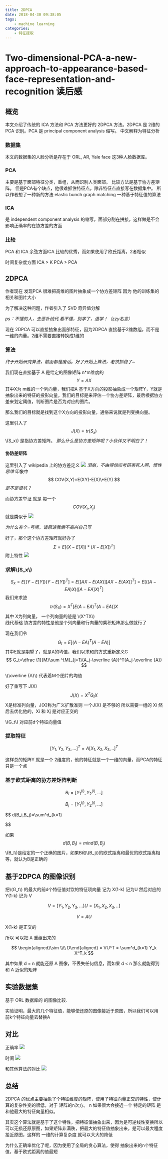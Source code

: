 ```yaml
---
title: 2DPCA
date: 2018-04-30 09:38:05
tags:
    - machine learning
categories: 
    - 特征提取
---
```


# Two-dimensional-PCA-a-new-approach-to-appearance-based-face-representation-and-recognition 读后感

## 概览
本文介绍了传统的 ICA 方法和 PCA 方法更好的 2DPCA 方法。2DPCA 是 2维的 PCA 识别。PCA 是 principal component analysis 缩写。 中文解释为特征分析
### 数据集
本文的数据集的人脸分析是存在于
ORL, AR, Yale face 这3种人脸数据库。

### PCA
主要是基于面部特征分类，重组，从而识别人类面部。
比较方法是基于协方差矩阵。
但是PCA有个缺点，他很难抓住特征点，除非特征点直接写在数据集中。
所以作者想了一种新的方法 elastic bunch
graph matching 一种基于特征值的算法

### ICA
是 independent component
analysis 的缩写，面部分割在拼接，这样做是不会影响正确率的在协方差的方面
### 比较
PCA 和 ICA  余弦方面ICA 比较的优秀，而如果使用了欧氏距离，2者相似

时间复杂度方面  ICA > K PCA > PCA 

## 2DPCA
作者现在 发现PCA 很难把高维的图片抽象成一个协方差矩阵 因为 他的训练集的相关和图片大小

为了解决这种问题，作者引入了 SVD 奇异值分解

*ps：不懂的人，去恶补线代.看不懂，别学了，退学！（zzy名言）*

现在 2DPCA 可以直接抽象出面部特征，因为2DPCA 直接基于2维数组，而不是一维的向量。2维不需要直接转换成1维的

### 算法
*终于开始研究算法，前面都是废话。好了开始上算法，老铁抓稳了~*

我们现在直接基于 A 是给定的图像矩阵 n*m维度的
$$
Y = AX
$$
其中X为 m维的一个列向量，我们把A 基于X方向的投影抽象成一个矩阵Y，Y就是抽象出来的特征的投影向量。我们的目标是来评估一个协方差矩阵，最后根据协方差来划定阈值，判断图片是否为对应的图片。

那么我们的目标就是找到这个X方向的投影向量，通俗来说就是列变换向量。

这里引入了
$$
J(X) = tr(S_x)
$$
\\(S_x\\) 是指协方差矩阵。
*那么什么是协方差矩阵呢？小伙伴又不明白了！*
#### 协防差矩阵
这里引入了 wikipedia 上的协方差定义
![](/images/cov1.svg) 
*泪崩，不由得惊叹考研害死人啊，惯性思维*
印象中 
$$
COV(X,Y)=E(XY)-E(X)\*E(Y)
$$
*是不是很坑？*

而协方差举证 就是 每一个
$$
COV(X_i,X_j)
$$
就是类似于
![](/images/covm.svg)

*为什么有个=号呢，请原谅我懒不高兴自己写*

好了，那个这个协方差矩阵就好办了 
$$
\Sigma = E[(X-E[X])*(X-E[X])^{T}] 
$$
附上特性
![](/images/covmc.png)
### 求解\\(S_x\\)

$$
S_x = E[(Y-E[Y])(Y-E[Y])^T]=E[[AX-E(AX)][AX-E(AX)]^T]=E[((A-EA)X)([A-EA]X)^T]
$$
我们来求迹
$$
tr(S_X)=X^T[E(A-EA)^T(A-EA)]X
$$
其中 X为列向量， 一个列向量的迹是
\\(X^TX\\)  
线代基础
协方差的特性是他是个列向量和行向量的乘积矩阵那么做就行了

现在我们令
$$
G_t=E[(A-EA)^T(A-EA)]
$$
其中E就是期望了，就是A的均值，我们以求和的方式重新定义G
$$
G_t=\dfrac {1}{M}\sum ^{M}_{j=1}(A_j-\overline {A})^T(A_j-\overline {A})
$$

\\(\overline {A}\\) 代表着M个图片的均值

好了重写下 J(X)
$$
J(X) = X^TG_tX
$$
X是标准列向量，J(X)称为广义扩散准则
一个J(X) 是不够的 所以需要一组的 Xi 然后去优化他的，Xi 和 Xj 是对应正交的

\\(G_t\\) 对应前d个特征向量值

### 提取特征
$$
[Y_1,Y_2,Y_3,...]^T = A[X_1,X_2,X_3,..]^T
$$

这样总的矩阵Y 就是一个 2维度的，他的特征就是一个一维的向量，而PCA的特征只是一个点

### 基于欧式距离的协方差矩阵判断

$$
B_i = [Y^{(i)}_1,Y^{(i)}_2,...]
$$

$$
B_j = [Y^{(j)}_1,Y^{(j)}_2,...]
$$

$$
d(B_i,B_j)=\sum^d_{k=1}
<!-- \left\|Y^{i}_{k}-Y^{j}_{k}\right\|_{2} -->
$$

如果 
$$
d(B,B_l)=mind(B,B_j)
$$
\\(B_l\\)是给定的一个正确的图片，如果B和\\(B_j\\)的欧式距离和最优的欧式距离相等，就认为B是正确的

## 基于2DPCA 的图像识别
把\\(G_t\\) 的最大的前d个特征值对饮的特征项向量 记为 X(1-k) 记为U  然后对应的 Y(1-k) 记为 V

$$
V=[Y_1,Y_2,Y_3,...] 
U = [X_1,X_2,X_3,..]
$$

$$
    V = AU
$$

X(1-k) 是正交的

所以 可以把 A 重组出来的

$$
\begin{aligned}\sim \\\\ D\end{aligned}  = VU^T = \sum^d_{k=1} Y_k X^T_k 
$$

其中如果 d = n 就能还原 A 图像，不丢失任何信息，而如果 d < n 那么就能得到 和 A 近似的矩阵

## 实验数据集
基于 ORL 数据库的 的图像比较.

实验证明，最大的几个特征值，能够使还原的图像接近于原图，所以我们可以用 前k个特征向量去替换A


## 对比
正确率
![](/images/2dpcaa.png)

时间
![](/images/2dpcat.png)

和其他算法的对比
![](/images/2dpcaica.png)

## 总结
2DPCA 的优点主要抽象了个特征维度的矩阵，使用了特征向量正交的特性，使计算的复杂性变的很低，对于 矩阵的n次方。 n 如果很大会接近一个 特定的矩阵 是和他最大的特征向量相似。

其实这个算法就是基于了这个特性，把特征值抽象出来，因为是可逆线性变换所以可以无损还原原图，如果矩阵非满秩，把最大的特征值抽象出来，是可以最大程度接近原图，这样的 一维的计算复杂度 就可以大大的降低

为什么正确率优化了呢，因为使用了全局的贪心算法，使得 抽象出来的n个特征值，基于欧式距离的值最短


